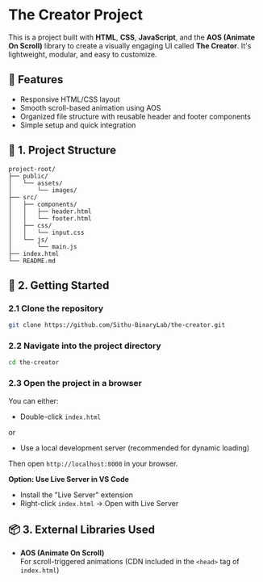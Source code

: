 # The Creator Project

This is a project built with **HTML**, **CSS**, **JavaScript**, and the **AOS (Animate On Scroll)** library to create a visually engaging UI called **The Creator**. It's lightweight, modular, and easy to customize.

## 🌟 Features

- Responsive HTML/CSS layout
- Smooth scroll-based animation using AOS
- Organized file structure with reusable header and footer components
- Simple setup and quick integration

## 📂 1. Project Structure

```
project-root/
├── public/
│   └── assets/
│       └── images/
├── src/
│   ├── components/
│   │   ├── header.html
│   │   └── footer.html
│   ├── css/
│   │   └── input.css
│   └── js/
│       └── main.js
├── index.html
└── README.md
```

## 🚀 2. Getting Started

### 2.1 Clone the repository

```bash
git clone https://github.com/Sithu-BinaryLab/the-creator.git
```

### 2.2 Navigate into the project directory

```bash
cd the-creator
```

### 2.3 Open the project in a browser

You can either:

- Double-click `index.html`

or

- Use a local development server (recommended for dynamic loading)

Then open `http://localhost:8000` in your browser.

**Option: Use Live Server in VS Code**

- Install the "Live Server" extension
- Right-click `index.html` → Open with Live Server

## 📦 3. External Libraries Used

- **AOS (Animate On Scroll)**  
  For scroll-triggered animations (CDN included in the `<head>` tag of `index.html`)
